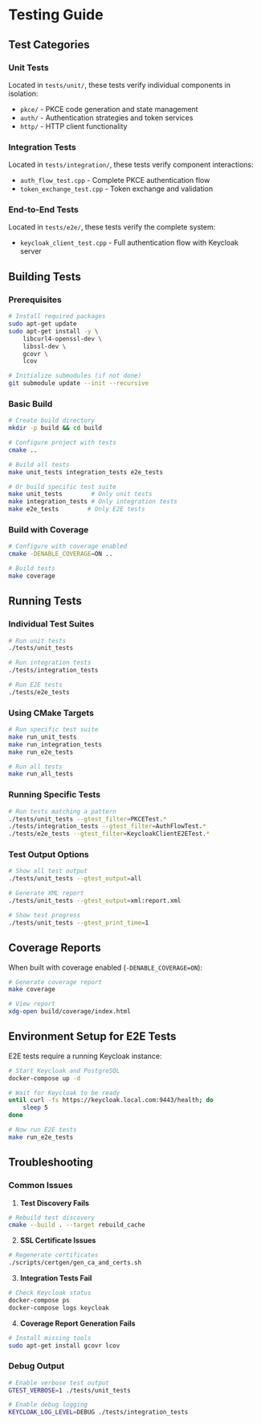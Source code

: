 # Testing Guide

## Test Categories

### Unit Tests
Located in `tests/unit/`, these tests verify individual components in isolation:
- `pkce/` - PKCE code generation and state management
- `auth/` - Authentication strategies and token services
- `http/` - HTTP client functionality

### Integration Tests
Located in `tests/integration/`, these tests verify component interactions:
- `auth_flow_test.cpp` - Complete PKCE authentication flow
- `token_exchange_test.cpp` - Token exchange and validation

### End-to-End Tests
Located in `tests/e2e/`, these tests verify the complete system:
- `keycloak_client_test.cpp` - Full authentication flow with Keycloak server

## Building Tests

### Prerequisites
```bash
# Install required packages
sudo apt-get update
sudo apt-get install -y \
    libcurl4-openssl-dev \
    libssl-dev \
    gcovr \
    lcov

# Initialize submodules (if not done)
git submodule update --init --recursive
```

### Basic Build
```bash
# Create build directory
mkdir -p build && cd build

# Configure project with tests
cmake ..

# Build all tests
make unit_tests integration_tests e2e_tests

# Or build specific test suite
make unit_tests        # Only unit tests
make integration_tests # Only integration tests
make e2e_tests        # Only E2E tests
```

### Build with Coverage
```bash
# Configure with coverage enabled
cmake -DENABLE_COVERAGE=ON ..

# Build tests
make coverage
```

## Running Tests

### Individual Test Suites
```bash
# Run unit tests
./tests/unit_tests

# Run integration tests
./tests/integration_tests

# Run E2E tests
./tests/e2e_tests
```

### Using CMake Targets
```bash
# Run specific test suite
make run_unit_tests
make run_integration_tests
make run_e2e_tests

# Run all tests
make run_all_tests
```

### Running Specific Tests
```bash
# Run tests matching a pattern
./tests/unit_tests --gtest_filter=PKCETest.*
./tests/integration_tests --gtest_filter=AuthFlowTest.*
./tests/e2e_tests --gtest_filter=KeycloakClientE2ETest.*
```

### Test Output Options
```bash
# Show all test output
./tests/unit_tests --gtest_output=all

# Generate XML report
./tests/unit_tests --gtest_output=xml:report.xml

# Show test progress
./tests/unit_tests --gtest_print_time=1
```

## Coverage Reports

When built with coverage enabled (`-DENABLE_COVERAGE=ON`):
```bash
# Generate coverage report
make coverage

# View report
xdg-open build/coverage/index.html
```

## Environment Setup for E2E Tests

E2E tests require a running Keycloak instance:
```bash
# Start Keycloak and PostgreSQL
docker-compose up -d

# Wait for Keycloak to be ready
until curl -fs https://keycloak.local.com:9443/health; do
    sleep 5
done

# Now run E2E tests
make run_e2e_tests
```

## Troubleshooting

### Common Issues

1. **Test Discovery Fails**
```bash
# Rebuild test discovery
cmake --build . --target rebuild_cache
```

2. **SSL Certificate Issues**
```bash
# Regenerate certificates
./scripts/certgen/gen_ca_and_certs.sh
```

3. **Integration Tests Fail**
```bash
# Check Keycloak status
docker-compose ps
docker-compose logs keycloak
```

4. **Coverage Report Generation Fails**
```bash
# Install missing tools
sudo apt-get install gcovr lcov
```

### Debug Output
```bash
# Enable verbose test output
GTEST_VERBOSE=1 ./tests/unit_tests

# Enable debug logging
KEYCLOAK_LOG_LEVEL=DEBUG ./tests/integration_tests
```
